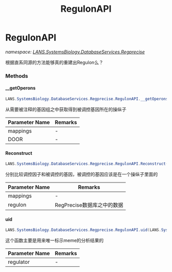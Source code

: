 ﻿---
title: RegulonAPI
---

# RegulonAPI
_namespace: [LANS.SystemsBiology.DatabaseServices.Regprecise](N-LANS.SystemsBiology.DatabaseServices.Regprecise.html)_

根据直系同源的方法能够真的重建出Regulon么？

### Methods

#### __getOperons
```csharp
LANS.SystemsBiology.DatabaseServices.Regprecise.RegulonAPI.__getOperons(LANS.SystemsBiology.DatabaseServices.Regprecise.RegulatedGene[],LANS.SystemsBiology.Assembly.DOOR.DOOR)
```
从需要被注释的基因组之中获取得到被调控基因所在的操纵子

|Parameter Name|Remarks|
|--------------|-------|
|mappings|-|
|DOOR|-|


#### Reconstruct
```csharp
LANS.SystemsBiology.DatabaseServices.Regprecise.RegulonAPI.Reconstruct(System.Collections.Generic.Dictionary{System.String,LANS.SystemsBiology.NCBI.Extensions.LocalBLAST.Application.BBH.BiDirectionalBesthit[]},LANS.SystemsBiology.DatabaseServices.Regprecise.Regulator,LANS.SystemsBiology.Assembly.DOOR.DOOR)
```
分别比较调控因子和被调控的基因，被调控的基因应该是在一个操纵子里面的

|Parameter Name|Remarks|
|--------------|-------|
|mappings|-|
|regulon|RegPrecise数据库之中的数据|


#### uid
```csharp
LANS.SystemsBiology.DatabaseServices.Regprecise.RegulonAPI.uid(LANS.SystemsBiology.DatabaseServices.Regprecise.Regulator)
```
这个函数主要是用来唯一标示meme的分析结果的

|Parameter Name|Remarks|
|--------------|-------|
|regulator|-|





